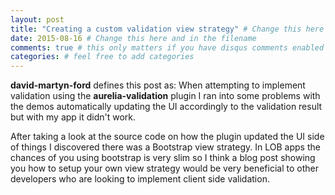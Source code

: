 ```yaml
---
layout: post
title: "Creating a custom validation view strategy" # Change this here and in the filename
date: 2015-08-16 # Change this here and in the filename
comments: true # this only matters if you have disqus comments enabled in your _config.yml file
categories: # feel free to add categories
---
```


**david-martyn-ford** defines this post as: When attempting to implement validation using the **aurelia-validation** plugin I ran into some problems with the demos automatically updating the UI accordingly to the validation result but with my app it didn't work. 

After taking a look at the source code on how the plugin updated the UI side of things I discovered there was a Bootstrap view strategy. In LOB apps the chances of you using bootstrap is very slim so I think a blog post showing you how to setup your own view strategy would be very beneficial to other developers who are looking to implement client side validation.
